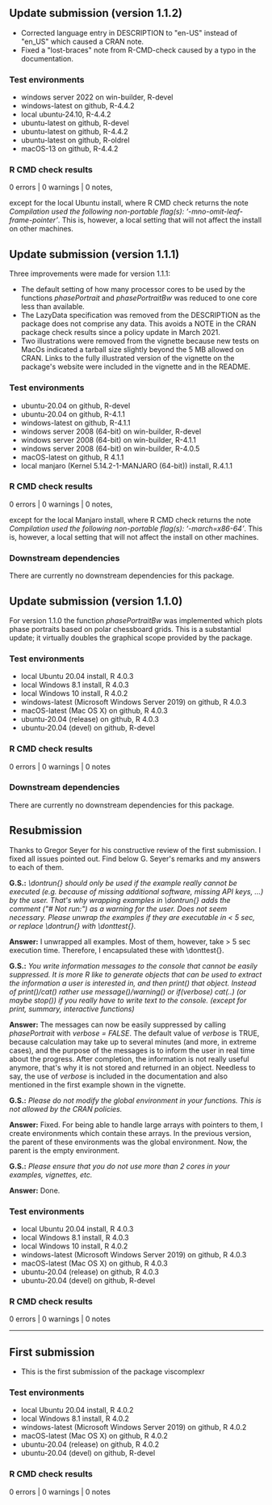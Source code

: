 ## Update submission (version 1.1.2)
* Corrected language entry in DESCRIPTION to "en-US" instead of "en_US" which
  caused a CRAN note.
* Fixed a "lost-braces" note from R-CMD-check caused by a typo in the 
  documentation.

### Test environments
* windows server 2022 on win-builder, R-devel
* windows-latest on github, R-4.4.2
* local ubuntu-24.10, R-4.4.2
* ubuntu-latest on github, R-devel
* ubuntu-latest on github, R-4.4.2
* ubuntu-latest on github, R-oldrel
* macOS-13 on github, R-4.4.2

### R CMD check results
0 errors | 0 warnings | 0 notes,

except for the local Ubuntu install, where R CMD check returns the 
note _Compilation used the following non-portable flag(s): ‘-mno-omit-leaf-frame-pointer’_.
This is, however, a local setting that will not affect the install on other
machines.


## Update submission (version 1.1.1)
Three improvements were made for version 1.1.1:

* The default setting of how many processor cores to be used by the functions
  *phasePortrait* and *phasePortraitBw* was reduced to one core less than
  available.
* The LazyData specification was removed from the DESCRIPTION as the package
  does not comprise any data. This avoids a NOTE in the CRAN package check
  results since a policy update in March 2021.
* Two illustrations were removed from the vignette because new tests on MacOs
  indicated a tarball size slightly beyond the 5 MB allowed on CRAN. Links to
  the fully illustrated version of the vignette on the package's website were
  included in the vignette and in the README.


### Test environments
* ubuntu-20.04 on github, R-devel
* ubuntu-20.04 on github, R-4.1.1
* windows-latest on github, R-4.1.1
* windows server 2008 (64-bit) on win-builder, R-devel
* windows server 2008 (64-bit) on win-builder, R-4.1.1
* windows server 2008 (64-bit) on win-builder, R-4.0.5
* macOS-latest on github, R 4.1.1
* local manjaro (Kernel 5.14.2-1-MANJARO (64-bit)) install, R.4.1.1

### R CMD check results
0 errors | 0 warnings | 0 notes,

except for the local Manjaro install, where R CMD check returns the 
note _Compilation used the following non-portable flag(s): ‘-march=x86-64’_.
This is, however, a local setting that will not affect the install on other
machines.

### Downstream dependencies
There are currently no downstream dependencies for this package.




## Update submission (version 1.1.0)
For version 1.1.0 the function *phasePortraitBw* was implemented which plots 
phase portraits based on polar chessboard grids. This is a substantial update; 
it virtually doubles the graphical scope provided by the package.

### Test environments
* local Ubuntu 20.04 install, R 4.0.3
* local Windows 8.1 install, R 4.0.3
* local Windows 10 install, R 4.0.2
* windows-latest (Microsoft Windows Server 2019) on github, R 4.0.3
* macOS-latest (Mac OS X) on github, R 4.0.3
* ubuntu-20.04 (release) on github, R 4.0.3
* ubuntu-20.04 (devel) on github, R-devel

### R CMD check results
0 errors | 0 warnings | 0 notes

### Downstream dependencies
There are currently no downstream dependencies for this package.


## Resubmission
Thanks to Gregor Seyer for his constructive review of the first submission. I 
fixed all issues pointed out. Find below G. Seyer's remarks and my answers to 
each of them.

**G.S.:** *\\dontrun{} should only be used if the example really cannot be 
executed (e.g. because of missing additional software, missing API keys, ...) by
the user. That's why wrapping examples in \\dontrun{} adds the comment 
("# Not run:") as a warning for the user. Does not seem necessary. Please unwrap
the examples if they are executable in < 5 sec, or replace \\dontrun{} with
\\donttest{}.*

**Answer:** I unwrapped all examples. Most of them, however, take > 5 sec 
execution time. Therefore, I encapsulated these with \\donttest{}.

**G.S.:** *You write information messages to the console that cannot be easily
suppressed. It is more R like to generate objects that can be used to extract
the information a user is interested in, and then print() that object. Instead 
of print()/cat() rather use message()/warning() or if(verbose) cat(..) (or maybe
stop()) if you really have to write text to the console. (except for print, 
summary, interactive functions)*

**Answer:** The messages can now be easily suppressed by calling *phasePortrait*
with *verbose = FALSE*. The default value of *verbose* is TRUE, because 
calculation may take up to several minutes (and more, in extreme cases), and the
purpose of the messages is to inform the user in real time about the progress. 
After completion, the information is not really useful anymore, that's why it is
not stored and returned in an object. Needless to say, the use of *verbose* is
included in the documentation and also mentioned in the first example shown in
the vignette.

**G.S.:** *Please do not modify the global environment in your functions. This
is not allowed by the CRAN policies.*

**Answer:** Fixed. For being able to handle large arrays with pointers to them,
I create environments which contain these arrays. In the previous version, the 
parent of these environments was the global environment. Now, the parent is the 
empty environment.

**G.S.:** *Please ensure that you do not use more than 2 cores in your examples,
vignettes, etc.*

**Answer:** Done.

### Test environments
* local Ubuntu 20.04 install, R 4.0.3
* local Windows 8.1 install, R 4.0.3
* local Windows 10 install, R 4.0.2
* windows-latest (Microsoft Windows Server 2019) on github, R 4.0.3
* macOS-latest (Mac OS X) on github, R 4.0.3
* ubuntu-20.04 (release) on github, R 4.0.3
* ubuntu-20.04 (devel) on github, R-devel

### R CMD check results
0 errors | 0 warnings | 0 notes



-------------
## First submission
* This is the first submission of the package viscomplexr

### Test environments
* local Ubuntu 20.04 install, R 4.0.2
* local Windows 8.1 install, R 4.0.2
* windows-latest (Microsoft Windows Server 2019) on github, R 4.0.2
* macOS-latest (Mac OS X) on github, R 4.0.2
* ubuntu-20.04 (release) on github, R 4.0.2
* ubuntu-20.04 (devel) on github, R-devel

### R CMD check results
0 errors | 0 warnings | 0 notes


